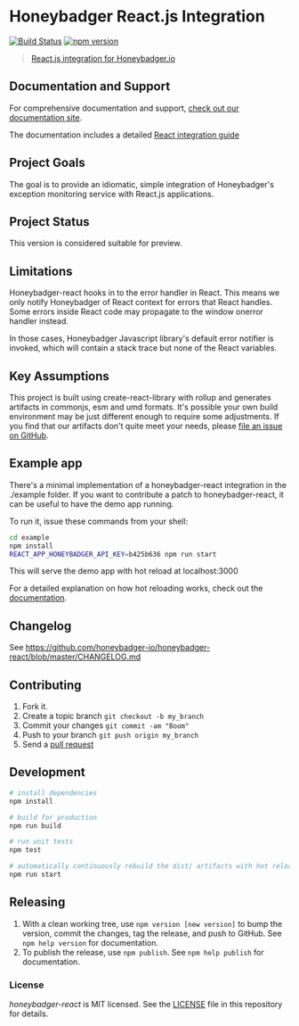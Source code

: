 # Honeybadger React.js Integration

[![Build Status](https://img.shields.io/endpoint.svg?url=https%3A%2F%2Factions-badge.atrox.dev%2Fhoneybadger-io%2Fhoneybadger-react%2Fbadge&style=flat)](https://actions-badge.atrox.dev/honeybadger-io/honeybadger-react/goto)
[![npm version](https://badge.fury.io/js/%40honeybadger-io%2Freact.svg)](https://badge.fury.io/js/%40honeybadger-io%2Freact)
> [React.js integration for Honeybadger.io](https://www.honeybadger.io/for/javascript/?utm_source=github&utm_medium=readme&utm_campaign=react&utm_content=React.js+integration+for+Honeybadger.io)

## Documentation and Support

For comprehensive documentation and support, [check out our documentation site](https://docs.honeybadger.io/lib/javascript/index.html).

The documentation includes a detailed [React integration guide](https://docs.honeybadger.io/lib/javascript/integration/react.html)

## Project Goals

The goal is to provide an idiomatic, simple integration of Honeybadger's
exception monitoring service with React.js applications.

## Project Status

This version is considered suitable for preview.

## Limitations

Honeybadger-react hooks in to the error handler in React. This means we only
notify Honeybadger of React context for errors that React handles. Some
errors inside React code may propagate to the window onerror handler
instead.

In those cases, Honeybadger Javascript library's default error notifier
is invoked, which will contain a stack trace but none of the React
variables.

## Key Assumptions

This project is built using create-react-library with rollup and generates
artifacts in commonjs, esm and umd formats. It's possible
your own build environment may be just different enough to require some
adjustments. If you find that our artifacts don't quite meet your needs,
please [file an issue on GitHub](https://github.com/honeybadger-io/honeybadger-react/issues).

## Example app

There's a minimal implementation of a honeybadger-react integration in the ./example
folder. If you want to contribute a patch to honeybadger-react, it can be useful to have
the demo app running.

To run it, issue these commands from your shell:

```bash
cd example
npm install
REACT_APP_HONEYBADGER_API_KEY=b425b636 npm run start
```

This will serve the demo app with hot reload at localhost:3000

For a detailed explanation on how hot reloading works, check out the [documentation](https://webpack.js.org/concepts/hot-module-replacement/).

## Changelog

See https://github.com/honeybadger-io/honeybadger-react/blob/master/CHANGELOG.md

## Contributing

1. Fork it.
2. Create a topic branch `git checkout -b my_branch`
3. Commit your changes `git commit -am "Boom"`
3. Push to your branch `git push origin my_branch`
4. Send a [pull request](https://github.com/honeybadger-io/honeybadger-react/pulls)

## Development

``` bash
# install dependencies
npm install

# build for production
npm run build

# run unit tests
npm test

# automatically continuously rebuild the dist/ artifacts with hot reload when developing
npm run start
```

## Releasing

1. With a clean working tree, use `npm version [new version]` to bump the version,
   commit the changes, tag the release, and push to GitHub. See `npm help version`
   for documentation.
2. To publish the release, use `npm publish`. See `npm help publish` for
   documentation.


### License

*honeybadger-react* is MIT licensed. See the [LICENSE](https://raw.github.com/honeybadger-io/honeybadger-react/master/LICENSE) file in this repository for details.
